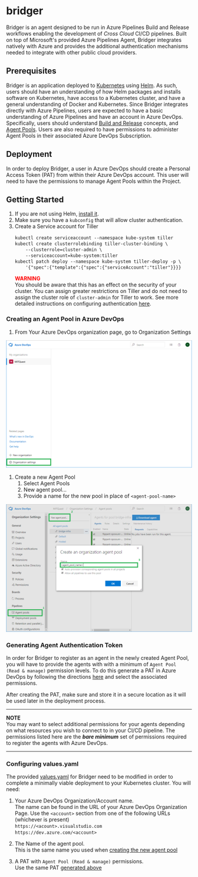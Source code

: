 # bridger
Bridger is an agent designed to be run in Azure Pipelines Build and Release workflows enabling
the development of _Cross Cloud_ CI/CD pipelines. Built on top of Microsoft's provided Azure
Pipelines Agent, Bridger integrates natively with Azure and provides the additional authentication
mechanisms needed to integrate with other public cloud providers.

## Prerequisites
Bridger is an application deployed to [Kubernetes](http://kubernetes.io) using [Helm](https://helm.sh).
As such, users should have an understanding of how Helm packages and installs software on Kubernetes,
have access to a Kubernetes cluster, and have a general understanding of Docker and Kubernetes. Since
Bridger integrates directly with Azure Pipelines, users are expected to have a basic
understanding of Azure Pipelines and have an account in Azure DevOps. Specifically, users should understand
[Build and Release](https://docs.microsoft.com/en-us/azure/devops/pipelines/agents/agents)
concepts, and [Agent Pools](https://docs.microsoft.com/en-us/azure/devops/pipelines/agents/pools-queues).
Users are also required to have permissions to administer Agent Pools in their associated Azure DevOps
Subscription.

## Deployment
In order to deploy Bridger, a user in Azure DevOps should create a Personal Access Token (PAT)
from within their Azure DevOps account. This user will need to have the permissions to manage
Agent Pools within the Project.

## Getting Started
1. If you are not using Helm, [install it](https://github.com/helm/helm#install).
1. Make sure you have a `kubconfig` that will allow cluster authentication.
1. Create a Service account for Tiller
   ```
   kubectl create serviceaccount --namespace kube-system tiller
   kubectl create clusterrolebinding tiller-cluster-binding \
       --clusterrole=cluster-admin \
       --serviceaccount=kube-system:tiller
   kubectl patch deploy --namespace kube-system tiller-deploy -p \
       '{"spec":{"template":{"spec":{"serviceAccount":"tiller"}}}}
   ```
   <span style="color:red">**WARNING**</span>  
   You should be aware that this has an effect on the security of your cluster. You can assign greater
   restrictions on Tiller and do not need to assign the cluster role of `cluster-admin` for Tiller to
   work. See more detailed instructions on configuring authentication
   [here](https://github.com/helm/helm/blob/master/docs/rbac.md).


### Creating an Agent Pool in Azure DevOps
1. From Your Azure DevOps organization page, go to Organization Settings  

![Organization Settings](./docs/_static/org_settings.png)

<a href="" id="creating_new_agent_pool"></a>
1. Create a new Agent Pool  
   1. Select Agent Pools
   1. New agent pool...
   1. Provide a name for the new pool in place of `<agent-pool-name>`

![Creating a new Agent Pool in Azure DevOps](./docs/_static/create_agent_pool.png)

<a href="" id="generating_agent_pat"></a>
### Generating Agent Authentication Token
In order for Bridger to register as an agent in the newly created Agent Pool, you will
have to provide the agents with with a minimum of `Agent Pool (Read & manage)` permission levels. To do
this generate a PAT in Azure DevOps by following the directions
[here](https://docs.microsoft.com/en-us/azure/devops/organizations/accounts/use-personal-access-tokens-to-authenticate?view=azure-devops#create-personal-access-tokens-to-authenticate-access)
and select the associated permissions.

After creating the PAT, make sure and store it in a secure location as it will be used later in the
deployment process.

-----

**NOTE**  
You may want to select additional permissions for your agents depending on what resources you
wish to connect to in your CI/CD pipeline. The permissions listed here are the **_bare minimum_**
set of permissions required to register the agents with Azure DevOps.

----

### Configuring values.yaml
The provided [values.yaml](./helm/bridge-agent) for Bridger need to be modified in order to complete
a minimally viable deployment to your Kubernetes cluster. You will need:

1. Your Azure DevOps Organization/Account name.  
   The name can be found in the URL of your Azure DevOps Organization Page. Use the `<account>` section
   from one of the following URLs (whichever is present)  
   `https://<acount>.visualstudio.com`  
   `https://dev.azure.com/<account>`

2. The Name of the agent pool.  
   This is the same name you used when [creating the new agent pool](#create_new_agent_pool)

3. A PAT with `Agent Pool (Read & manage)` permissions.  
   Use the same PAT [generated above](#generating_agent_pat)
